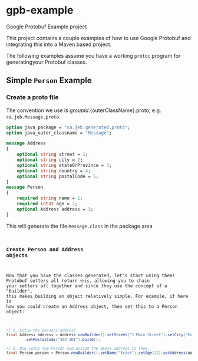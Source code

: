 gpb-example
===========

Google Protobuf Example project

This project contains a couple examples of how to use Google Protobuf and integrating
this into a Maven based project.

The following examples assume you have a working <code>protoc</code> program for
generatingyour Protobuf classes.

## Simple <code>Person</code> Example

### Create a proto file

The convention we use is ${groupId}.${outerClassName}.proto, e.g. <code>ca.jeb.Message.proto</code>.

```protobuf
option java_package = "ca.jeb.generated.proto";
option java_outer_classname = "Message";

message Address
{
    optional string street = 1;
    optional string city = 2;
    optional string stateOrProvince = 3;
    optional string country = 4;
    optional string postalCode = 5;
}
message Person
{
    required string name = 1;
    required int32 age = 2;
    optional Address address = 3; 
}
```

This will generate the file <code>Message.class</code> in the package area <code>

### Create Person and Address objects

Now that you have the classes generated, let's start using them! Protobuf setters 
all return <code>this</code>, allowing you to chain your setters all together and 
since they use the concept of a "builder", this makes building an object relatively 
simple. For example, if here is how you could create an Address object, then set 
this to a Person object:

```java
// 1. Setup the persons address
final Address address = Address.newBuilder().setStreet("1 Main Street").setCity("Foo Ville").setCountry("Canada")
        .setPostalCode("J0J 1H1").build();

// 2. Now setup the Person and assign the above address to them.
final Person person = Person.newBuilder().setName("Erick").setAge(22).setAddress(address).build();
```

